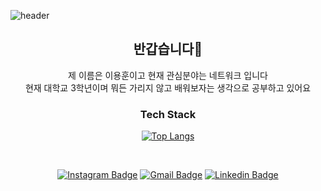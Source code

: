 ![header](https://capsule-render.vercel.app/api?type=waving&color=0:83C9E7,100:1835D0&height=200&section=header&text=Welcome&fontAlign=78&fontAlignY=30&desc=YongHun's%20Github%20Profile&descAlignY=47&fontSize=80&animation=fadeIn&descAlign=85&fontColor=FFFFFF)

<div align=right>

</div>

<div align=center>

<h2>반갑습니다👋</h2>
제 이름은 이용훈이고 현재 관심분야는 네트워크 입니다<br>
현재 대학교 3학년이며 뭐든 가리지 않고 배워보자는 생각으로 공부하고 있어요

<br>

<h3>Tech Stack</h3>

[![Top Langs](https://github-readme-stats.vercel.app/api/top-langs/?username=dldydgns&layout=compact)](https://github.com/anuraghazra/github-readme-stats)

<br>

[![Instagram Badge](https://img.shields.io/badge/Instagram-E4405F?style=flat-square&logo=Instagram&logoColor=white&link=https://www.instagram.com/yonghun241/)](https://www.instagram.com/yonghun241/)  [![Gmail Badge](https://img.shields.io/badge/Gmail-d14836?style=flat-square&logo=Gmail&logoColor=white&link=mailto:agahong1@gmail.com)](mailto:agahong1@gmail.com) [![Linkedin Badge](https://img.shields.io/badge/-LinkedIn-blue?style=flat-square&logo=Linkedin&logoColor=white&link=https://www.linkedin.com/in/%EC%9A%A9%ED%9B%88-%EC%9D%B4-b26103242/)](https://www.linkedin.com/in/%EC%9A%A9%ED%9B%88-%EC%9D%B4-b26103242/) 
	

</div>
